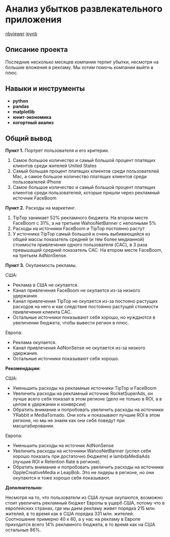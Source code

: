 # Анализ убытков развлекательного приложения
[nbviewer](https://nbviewer.org/github/lowlet69/portfolio/blob/main/marketing%20an%20entertainment%20app/P5.ipynb) [ipynb](https://github.com/lowlet69/portfolio/blob/main/marketing%20an%20entertainment%20app/P5.ipynb)

## Описание проекта

Последние несколько месяцев компания терпит убытки, несмотря на большие вложения в рекламу. Мы хотим помочь компании выйти в плюс.




## Навыки и инструменты

- **python**
- **pandas**
- **matplotlib**
- **юнит-экономика**
- **когортный анализ**

## 

## Общий вывод

**Пункт 1.** Портрет пользователя и его критерии.
1. Самое большое количество и самый большой процент платящих клиентов среди жителей United States
2. Самый большая процент платящих клиентов среди пользователей Mac, а самое большое количество платящих клиентов среди пользователей iPhone
3. Самое большое количество и самый большой процент платящих клиентов среди пользователей, которые пришли через рекламный источник FaceBoom

**Пункт 2.** Расходы на маркетинг.
1. TipTop занимает 52% рекламного бюджета. На втором месте FaceBoom с 31%, а на третьем WahooNetBanner с неполными 5%
2. Расходы на источники FaceBoom и TipTop постоянно растут
3. У источника TipTop самый большой и очень выбивающийся из общей массы показатель средней (и тем более медианной) стоимости привлечения одного пользователя (CAC), в 3 раза превышащий средний показатель CAC. На втором месте FaceBoom, на третьем AdNonSense.

**Пункт 3.** Окупаемость рекламы.

США:
- Реклама в США не окупается.
- Канал привлечения FaceBoom не окупается из-за низкого удержания.
- Канал привлечения TipTop не окупается из-за постояно растущих расходов на него и как следствие постоянно растущей стоимости привлечения клиента CAC.
- Остальные источники показывают себя хорошо, но нуждаются в увеличении бюджета, чтобы вывести регион в плюс.

Европа:
- Реклама окупается.
- Канал привлечения AdNonSense не окупается из-за низкого удержания.
- Остальные источники показывают себя хорошо.

**Рекомендации:**

США:
- Уменьшить расходы на рекламные источники TipTop и FaceBoom
- Увеличить расходы на рекламный источник RocketSuperAds, он лучше всего себя показал в этом регионе (дело не только в ROI, а в целом в удержании и конверсии)
- Обратить внимание и попробовать увеличить расходы на источники YRabbit и MediaTornado. Они хоть и показывают лучшие ROI в этом регионе, но мы не знаем как они себя поведут при масштабировании.

Европа:
- Уменьшить расходы на источник AdNonSense
- Увеличить расходы на источники WahooNetBanner (успел себя хорошо показать при достаточно бюджете) и lambdaMediaAds (лучшие ROI и Retention Rate в регионе).
- Обратить внимание и попробовать увеличить расходы на источники OppleCreativeMedia и LeapBob. Это не лидеры в регионе, но они окупаются и тоже хорошо себя показывают.

**Дополнительно:**

Несмотря на то, что пользователи из США лучше окупаются, возможно стоит увеличить рекламный бюджет Европы в ущерб США, потому что в европейских странах, где мы даем рекламу живет порядка 215 млн. жителей, в то время как в США порядка 331 млн. жителей. Соотношение примерно 40 к 60, а у нас на рекламу в Европе приходится всего 14% рекламного бюджета, в то время как на США остальные 86%.
